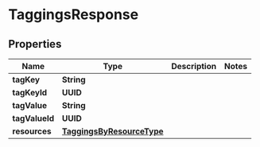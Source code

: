 

# TaggingsResponse


## Properties

| Name | Type | Description | Notes |
|------------ | ------------- | ------------- | -------------|
|**tagKey** | **String** |  |  |
|**tagKeyId** | **UUID** |  |  |
|**tagValue** | **String** |  |  |
|**tagValueId** | **UUID** |  |  |
|**resources** | [**TaggingsByResourceType**](TaggingsByResourceType.md) |  |  |



